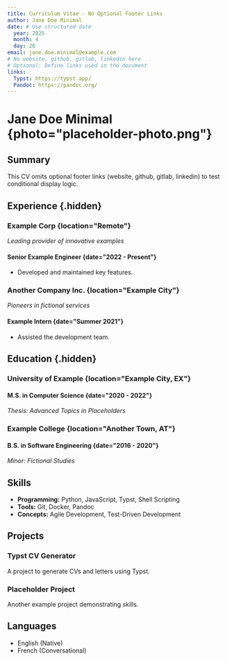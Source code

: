 ```yaml
---
title: Curriculum Vitae - No Optional Footer Links
author: Jane Doe Minimal
date: # Use structured date
  year: 2025
  month: 4
  day: 26
email: jane.doe.minimal@example.com
# No website, github, gitlab, linkedin here
# Optional: Define links used in the document
links:
  Typst: https://typst.app/
  Pandoc: https://pandoc.org/
---
```


# Jane Doe Minimal {photo="placeholder-photo.png"}

## Summary

This CV omits optional footer links (website, github, gitlab, linkedin) to test conditional display logic.

## Experience {.hidden}

### Example Corp {location="Remote"}
*Leading provider of innovative examples*

#### Senior Example Engineer {date="2022 - Present"}
-   Developed and maintained key features.

### Another Company Inc. {location="Example City"}
*Pioneers in fictional services*

#### Example Intern {date="Summer 2021"}
-   Assisted the development team.

## Education {.hidden}

### University of Example {location="Example City, EX"}

#### M.S. in Computer Science {date="2020 - 2022"}
*Thesis: Advanced Topics in Placeholders*

### Example College {location="Another Town, AT"}

#### B.S. in Software Engineering {date="2016 - 2020"}
*Minor: Fictional Studies*

## Skills

-   **Programming:** Python, JavaScript, Typst, Shell Scripting
-   **Tools:** Git, Docker, Pandoc
-   **Concepts:** Agile Development, Test-Driven Development

## Projects

### Typst CV Generator

A project to generate CVs and letters using Typst.

### Placeholder Project

Another example project demonstrating skills.

## Languages

-   English (Native)
-   French (Conversational)
